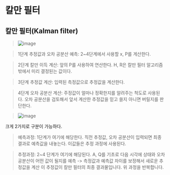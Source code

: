 # 칼만 필터

## 칼만 필터(Kalman filter)

> ![image](https://user-images.githubusercontent.com/65435447/163186886-3b2919df-7a58-4c67-b1e6-b3f53b87d60f.png)

> 1단계
> 추정값과 오차 공분산 예측: 2~4단계에서 사용할 x, P를 게산한다.

> 2단계
> 칼만 이득 계산: 앞의 P를 사용하여 연산한다. H, R은 칼만 필터 알고리즘 밖에서 미리 결정된는 값이다.

> 3단계
> 추정값 계산: 입력된 측정값으로 추정값을 계산한다.

> 4단계
> 오차 공분산 계산: 주정값이 얼마나 정확한지를 알려주는 척도로 사용된다. 오차 공분산을 검토해서 앞서 계산한 추정값을 믿고 쓸지 아니면 버릴지를 판단한다.

> ![image](https://user-images.githubusercontent.com/65435447/163316737-dcffb131-d155-4b82-9fbf-4610dd7b6d05.png)

크게 2가지로 구분이 가능하다.
> 예측과정: 1단계가 여기에 해당한다. 직전 추정값, 오차 공분산이 입력되면 최종 결과로 예측값을 내놓는다. 이값들은 추정 과정에 사용된다.

> 추정과정: 2~4 단계가 여기에 해당된다. A, Q를 기초로 다음 시각에 상태와 오차 공분산이 어떤 값이 될지를 예측 -> 측정값과 예측값 차이를 보정해서 새로운 추정값을 계산 이 추정값이 칼만 필터의 최종 결과물입니다. 위 과정을 반복합니다. 
